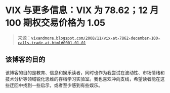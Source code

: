 <!--yml

分类：未分类

日期：2024-05-18 18:15:10

-->

# VIX 与更多信息：VIX 为 78.62；12 月 100 期权交易价格为 1.05

> 来源：[`vixandmore.blogspot.com/2008/11/vix-at-7862-december-100-calls-trade-at.html#0001-01-01`](http://vixandmore.blogspot.com/2008/11/vix-at-7862-december-100-calls-trade-at.html#0001-01-01)

## 该博客的目的

该博客的目的是教育、信息和娱乐读者，同时也作为我尝试在波动性、市场情绪和技术分析等领域锐化思维的存档学习实验室。我也喜欢冲向支线，希望读者能在这些迂回中找到一些启示，或者至少感到有些娱乐。
